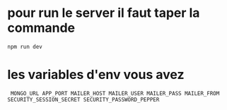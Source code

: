 # pour run le server il faut taper la commande 

` npm run dev `

# les variables d'env vous avez 

` 
MONGO_URL
APP_PORT
MAILER_HOST
MAILER_USER
MAILER_PASS
MAILER_FROM
SECURITY_SESSION_SECRET
SECURITY_PASSWORD_PEPPER
`

